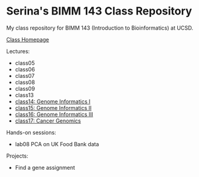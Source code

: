 # Serina's BIMM 143 Class Repository
My class repository for BIMM 143 (Introduction to Bioinformatics) at UCSD.

[Class Homepage](https://bioboot.github.io/bimm143_F18/)

Lectures:
- class05
- class06
- class07
- class08
- class09
- class13
- [class14: Genome Informatics I](https://github.com/serinahuang/bimm143/tree/master/class14)
- [class15: Genome Informatics II](https://github.com/serinahuang/bimm143/tree/master/class15)
- [class16: Genome Informatics III](https://github.com/serinahuang/bimm143/tree/master/class16)
- [class17: Cancer Genomics](https://github.com/serinahuang/bimm143/tree/master/class17)

Hands-on sessions:
- lab08 PCA on UK Food Bank data

Projects:
- Find a gene assignment
